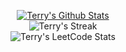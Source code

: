 <p align="center">
  <a href="https://github.com/terry-zo?tab=repositories">
    <img title="Terry's Github Stats" alt="Terry's Github Stats" src="https://github-readme-stats.vercel.app/api?username=terry-zo&show_icons=true&count_private=true&include_all_commits=false&custom_title=GitHub%20Stats" />
  </a>
  <br />
  <a>
    <img title="Terry's Github Streak" alt="Terry's Streak" src="https://github-readme-streak-stats.herokuapp.com/?user=terry-zo" />
  </a>
  <br />
  <a>
    <img title="Terry's LeetCode Stats" alt="Terry's LeetCode Stats" src="https://leetcard.jacoblin.cool/terry-zo?theme=unicorn&font=Abel&ext=activity" /> 
  </a>
    
</p>
